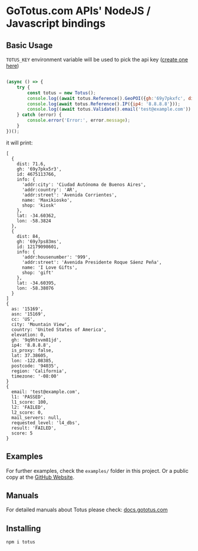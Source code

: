 # GoTotus.com APIs' NodeJS / Javascript bindings

## Basic Usage

`TOTUS_KEY` environment variable will be used to pick the api
key ([create one here](https://gototus.com/console/apikeys))

```js

(async () => {
    try {
        const totus = new Totus();
        console.log((await totus.Reference().GeoPOI({gh:'69y7pkxfc', distance: 1000, what: 'shop', limit: 2})).map(poi=>poi.data()));
        console.log(await totus.Reference().IP({ip4: '8.8.8.8'}));
        console.log((await totus.Validate().email('test@example.com')).data());
    } catch (error) {
        console.error('Error:', error.message);
    }
})();

```

it will print:

```
[
  {
    dist: 71.6,
    gh: '69y7pkx5r3',
    id: 4675113766,
    info: {
      'addr:city': 'Ciudad Autónoma de Buenos Aires',
      'addr:country': 'AR',
      'addr:street': 'Avenida Corrientes',
      name: 'Maxikiosko',
      shop: 'kiosk'
    },
    lat: -34.60362,
    lon: -58.3824
  },
  {
    dist: 84,
    gh: '69y7ps83ms',
    id: 12179098601,
    info: {
      'addr:housenumber': '999',
      'addr:street': 'Avenida Presidente Roque Sáenz Peña',
      name: 'I Love Gifts',
      shop: 'gift'
    },
    lat: -34.60395,
    lon: -58.38076
  }
]
{
  as: '15169',
  asn: '15169',
  cc: 'US',
  city: 'Mountain View',
  country: 'United States of America',
  elevation: 0,
  gh: '9q9htvvm81jd',
  ip4: '8.8.8.8',
  is_proxy: false,
  lat: 37.38605,
  lon: -122.08385,
  postcode: '94035',
  region: 'California',
  timezone: '-08:00'
}
{
  email: 'test@example.com',
  l1: 'PASSED',
  l1_score: 100,
  l2: 'FAILED',
  l2_score: 0,
  mail_servers: null,
  requested_level: 'l4_dbs',
  result: 'FAILED',
  score: 5
}

```

## Examples

For further examples, check the `examples/` folder in this project.
Or a public copy at the [GitHub Website](https://github.com/GoTotus/jstotus/tree/main/examples).

## Manuals

For detailed manuals about Totus please check: [docs.gototus.com](https://docs.gototus.com)

## Installing

`npm i totus`
